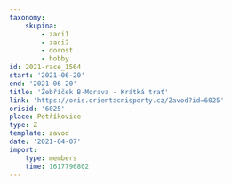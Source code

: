 ```yaml
---
taxonomy:
    skupina:
        - zaci1
        - zaci2
        - dorost
        - hobby
id: 2021-race_1564
start: '2021-06-20'
end: '2021-06-20'
title: 'Žebříček B-Morava - Krátká trať'
link: 'https://oris.orientacnisporty.cz/Zavod?id=6025'
orisid: '6025'
place: Petříkovice
type: Z
template: zavod
date: '2021-04-07'
import:
    type: members
    time: 1617796802
---
```


